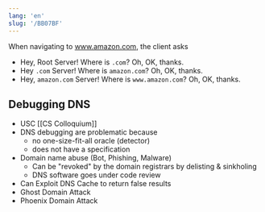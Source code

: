 ```yaml
---
lang: 'en'
slug: '/BB07BF'
---
```


When navigating to www.amazon.com, the client asks

- Hey, Root Server! Where is `.com`? Oh, OK, thanks.
- Hey `.com` Server! Where is `amazon.com`? Oh, OK, thanks.
- Hey, `amazon.com` Server! Where is `www.amazon.com`? Oh, OK, thanks.

## Debugging DNS

- USC [[CS Colloquium]]
- DNS debugging are problematic because
  - no one-size-fit-all oracle (detector)
  - does not have a specification
- Domain name abuse (Bot, Phishing, Malware)
  - Can be "revoked" by the domain registrars by delisting & sinkholing
  - DNS software goes under code review
- Can Exploit DNS Cache to return false results
- Ghost Domain Attack
- Phoenix Domain Attack
